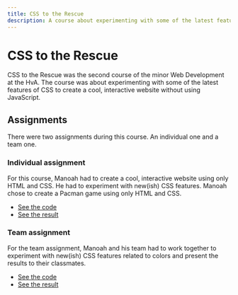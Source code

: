 ```yaml
---
title: CSS to the Rescue
description: A course about experimenting with some of the latest features of CSS.
---
```


# CSS to the Rescue

CSS to the Rescue was the second course of the minor Web Development at the HvA. The course was about experimenting with some of the latest features of CSS to create a cool, interactive website without using JavaScript.

## Assignments

There were two assignments during this course. An individual one and a team one.

### Individual assignment

For this course, Manoah had to create a cool, interactive website using only HTML and CSS. He had to experiment with new(ish) CSS features. Manoah chose to create a Pacman game using only HTML and CSS.

- [See the code](https://github.com/mtdvlpr/CSSttR-assignment)
- [See the result](https://mtdvlpr.github.io/CSSttR-assignment/)

### Team assignment

For the team assignment, Manoah and his team had to work together to experiment with new(ish) CSS features related to colors and present the results to their classmates.

- [See the code](https://github.com/mtdvlpr/CSSttR-team-assignment)
- [See the result](https://mtdvlpr.github.io/CSSttR-team-assignment/manoah.html)
